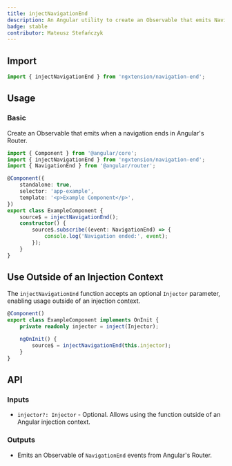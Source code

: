 ```yaml
---
title: injectNavigationEnd
description: An Angular utility to create an Observable that emits NavigationEnd events from the Angular Router.
badge: stable
contributor: Mateusz Stefańczyk
---
```


## Import

```ts
import { injectNavigationEnd } from 'ngxtension/navigation-end';
```

## Usage

### Basic

Create an Observable that emits when a navigation ends in Angular's Router.

```ts
import { Component } from '@angular/core';
import { injectNavigationEnd } from 'ngxtension/navigation-end';
import { NavigationEnd } from '@angular/router';

@Component({
	standalone: true,
	selector: 'app-example',
	template: '<p>Example Component</p>',
})
export class ExampleComponent {
	source$ = injectNavigationEnd();
	constructor() {
		source$.subscribe((event: NavigationEnd) => {
			console.log('Navigation ended:', event);
		});
	}
}
```

## Use Outside of an Injection Context

The `injectNavigationEnd` function accepts an optional `Injector` parameter, enabling usage outside of an injection context.

```ts
@Component()
export class ExampleComponent implements OnInit {
	private readonly injector = inject(Injector);

	ngOnInit() {
		source$ = injectNavigationEnd(this.injector);
	}
}
```

## API

### Inputs

- `injector?: Injector` - Optional. Allows using the function outside of an Angular injection context.

### Outputs

- Emits an Observable of `NavigationEnd` events from Angular's Router.
